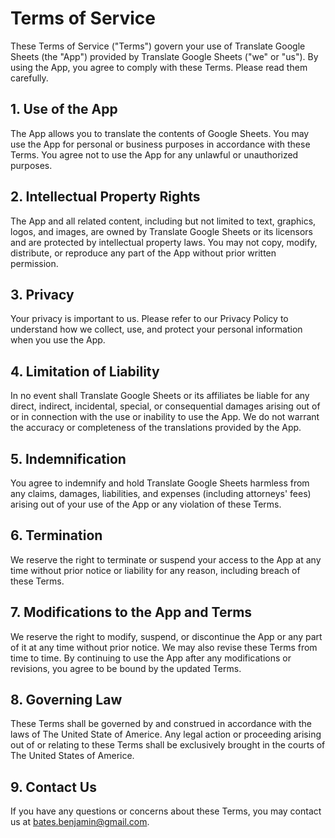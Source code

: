 # Terms of Service

These Terms of Service ("Terms") govern your use of Translate Google Sheets (the "App") provided by Translate Google Sheets ("we" or "us"). By using the App, you agree to comply with these Terms. Please read them carefully.

## 1. Use of the App

The App allows you to translate the contents of Google Sheets. You may use the App for personal or business purposes in accordance with these Terms. You agree not to use the App for any unlawful or unauthorized purposes.

## 2. Intellectual Property Rights

The App and all related content, including but not limited to text, graphics, logos, and images, are owned by Translate Google Sheets or its licensors and are protected by intellectual property laws. You may not copy, modify, distribute, or reproduce any part of the App without prior written permission.

## 3. Privacy

Your privacy is important to us. Please refer to our Privacy Policy to understand how we collect, use, and protect your personal information when you use the App.

## 4. Limitation of Liability

In no event shall Translate Google Sheets or its affiliates be liable for any direct, indirect, incidental, special, or consequential damages arising out of or in connection with the use or inability to use the App. We do not warrant the accuracy or completeness of the translations provided by the App.

## 5. Indemnification

You agree to indemnify and hold Translate Google Sheets harmless from any claims, damages, liabilities, and expenses (including attorneys' fees) arising out of your use of the App or any violation of these Terms.

## 6. Termination

We reserve the right to terminate or suspend your access to the App at any time without prior notice or liability for any reason, including breach of these Terms.

## 7. Modifications to the App and Terms

We reserve the right to modify, suspend, or discontinue the App or any part of it at any time without prior notice. We may also revise these Terms from time to time. By continuing to use the App after any modifications or revisions, you agree to be bound by the updated Terms.

## 8. Governing Law

These Terms shall be governed by and construed in accordance with the laws of The United State of Americe. Any legal action or proceeding arising out of or relating to these Terms shall be exclusively brought in the courts of The United States of Americe.

## 9. Contact Us

If you have any questions or concerns about these Terms, you may contact us at [bates.benjamin@gmail.com](mailto:bates.benjamin@gmail.com).

